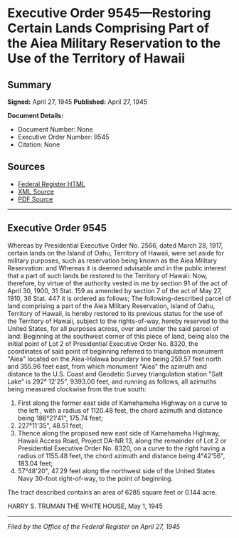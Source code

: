 # Executive Order 9545—Restoring Certain Lands Comprising Part of the Aiea Military Reservation to the Use of the Territory of Hawaii

## Summary

**Signed:** April 27, 1945
**Published:** April 27, 1945

**Document Details:**
- Document Number: None
- Executive Order Number: 9545
- Citation: None

## Sources
- [Federal Register HTML](https://www.presidency.ucsb.edu/documents/executive-order-9545-restoring-certain-lands-comprising-part-the-aiea-military-reservation)
- [XML Source](None)
- [PDF Source](None)

---

## Executive Order 9545

Whereas by Presidential Executive Order No. 2566, dated March 28, 1917, certain lands on the Island of Oahu, Territory of Hawaii, were set aside for military purposes, such as reservation being known as the Aiea Military Reservation: and
Whereas it is deemed advisable and in the public interest that a part of such lands be restored to the Territory of Hawaii:
Now, therefore, by virtue of the authority vested in me by section 91 of the act of April 30, 1900, 31 Stat. 159 as amended by section 7 of the act of May 27, 1910, 36 Stat. 447 it is ordered as follows;
The following-described parcel of land comprising a part of the Aiea Military Reservation, Island of Oahu, Territory of Hawaii, is hereby restored to its previous status for the use of the Territory of Hawaii, subject to the rights-of-way, hereby reserved to the United States, for all purposes across, over and under the said parcel of land:
Beginning at the southwest corner of this piece of land, being also the initial point of Lot 2 of Presidential Executive Order No. 8320, the coordinates of said point of beginning referred to triangulation monument "Aiea" located on the Aiea-Halawa boundary line being 259.57 feet north and 355.96 feet east, from which monument "Aiea" the azimuth and distance to the U.S. Coast and Geodetic Survey triangulation station "Salt Lake" is 292° 12'25", 9393.00 feet, and running as follows, all azimuths being measured clockwise from the true south:
1. First along the former east side of Kamehameha Highway on a curve to the left , with a radius of 1120.48 feet, the chord azimuth and distance being 186°21'41", 175.74 feet;
2. 227°11'35", 48.51 feet;
3. Thence along the proposed new east side of Kamehameha Highway, Hawaii Access Road, Project DA-NR 13, along the remainder of Lot 2 or Presidential Executive Order No. 8320, on a curve to the right having a radius of 1155.48 feet, the chord azimuth and distance being 4°42'56", 183.04 feet;
4. 57°48'20", 47.29 feet along the northwest side of the United States Navy 30-foot right-of-way, to the point of beginning.

The tract described contains an area of 6285 square feet or 0.144 acre.

HARRY S. TRUMAN
THE WHITE HOUSE,
May 1, 1945

---

*Filed by the Office of the Federal Register on April 27, 1945*

